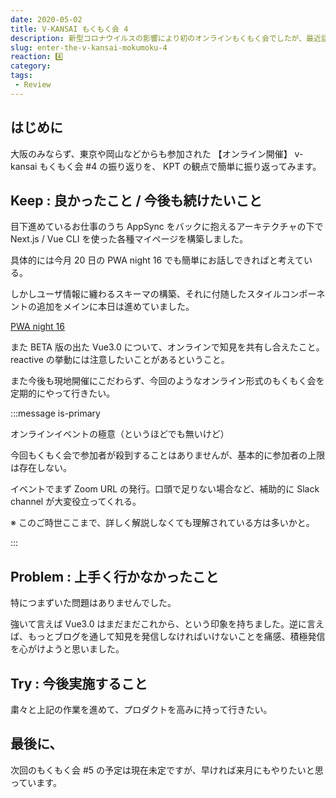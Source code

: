 ```yaml
---
date: 2020-05-02
title: V-KANSAI もくもく会 4
description: 新型コロナウイルスの影響により初のオンラインもくもく会でしたが、最近話題のVue3.0を中心に知見の共有もなされ大変有意義な会となりました。
slug: enter-the-v-kansai-mokumoku-4
reaction: 4️⃣
category: 
tags: 
 - Review
---
```


## はじめに

大阪のみならず、東京や岡山などからも参加された 【オンライン開催】 v-kansai もくもく会 #4 の振り返りを、 KPT の観点で簡単に振り返ってみます。

## Keep : 良かったこと / 今後も続けたいこと

目下進めているお仕事のうち AppSync をバックに抱えるアーキテクチャの下で Next.js / Vue CLI を使った各種マイページを構築しました。

具体的には今月 20 日の PWA night 16 でも簡単にお話しできればと考えている。

しかしユーザ情報に纏わるスキーマの構築、それに付随したスタイルコンポーネントの追加をメインに本日は進めていました。

<a class="link-preview" href="https://pwanight.connpass.com/event/173576/">PWA night 16</a>

また BETA 版の出た Vue3.0 について、オンラインで知見を共有し合えたこと。 reactive の挙動には注意したいことがあるということ。

また今後も現地開催にこだわらず、今回のようなオンライン形式のもくもく会を定期的にやって行きたい。

:::message is-primary

オンラインイベントの極意（というほどでも無いけど）

今回もくもく会で参加者が殺到することはありませんが、基本的に参加者の上限は存在しない。

イベントでまず Zoom URL の発行。口頭で足りない場合など、補助的に Slack channel が大変役立ってくれる。

※ このご時世ここまで、詳しく解説しなくても理解されている方は多いかと。

:::

## Problem : 上手く行かなかったこと

特につまずいた問題はありませんでした。

強いて言えば Vue3.0 はまだまだこれから、という印象を持ちました。逆に言えば、もっとブログを通して知見を発信しなければいけないことを痛感、積極発信を心がけようと思いました。

## Try : 今後実施すること

粛々と上記の作業を進めて、プロダクトを高みに持って行きたい。

## 最後に、

次回のもくもく会 #5 の予定は現在未定ですが、早ければ来月にもやりたいと思っています。
